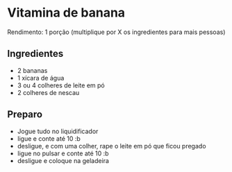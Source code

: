 # Vitamina de banana

Rendimento: 1 porção (multiplique por X os ingredientes para mais pessoas)

## Ingredientes

- 2 bananas
- 1 xícara de água
- 3 ou 4 colheres de leite em pó
- 2 colheres de nescau

## Preparo

- Jogue tudo no liquidificador
- ligue e conte até 10 :b
- desligue, e com uma colher, rape o leite em pó que ficou pregado
- ligue no pulsar e conte até 10 :b
- desligue e coloque na geladeira
